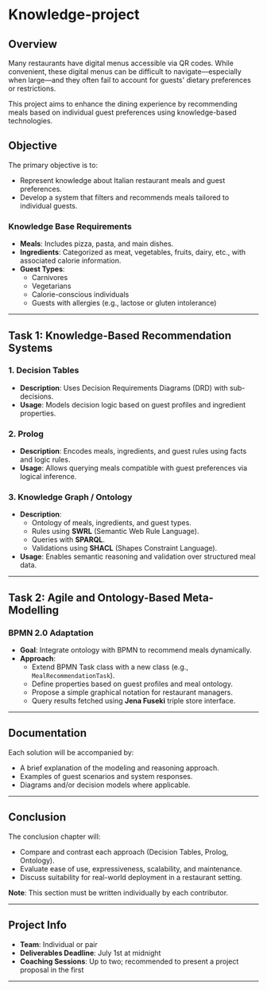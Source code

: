 # Knowledge-project

## Overview

Many restaurants have digital menus accessible via QR codes. While convenient, these digital menus can be difficult to navigate—especially when large—and they often fail to account for guests' dietary preferences or restrictions. 

This project aims to enhance the dining experience by recommending meals based on individual guest preferences using knowledge-based technologies.

## Objective

The primary objective is to:
- Represent knowledge about Italian restaurant meals and guest preferences.
- Develop a system that filters and recommends meals tailored to individual guests.

### Knowledge Base Requirements

- **Meals**: Includes pizza, pasta, and main dishes.
- **Ingredients**: Categorized as meat, vegetables, fruits, dairy, etc., with associated calorie information.
- **Guest Types**: 
  - Carnivores
  - Vegetarians
  - Calorie-conscious individuals
  - Guests with allergies (e.g., lactose or gluten intolerance)

---

## Task 1: Knowledge-Based Recommendation Systems

### 1. Decision Tables

- **Description**: Uses Decision Requirements Diagrams (DRD) with sub-decisions.
- **Usage**: Models decision logic based on guest profiles and ingredient properties.

### 2. Prolog

- **Description**: Encodes meals, ingredients, and guest rules using facts and logic rules.
- **Usage**: Allows querying meals compatible with guest preferences via logical inference.

### 3. Knowledge Graph / Ontology

- **Description**: 
  - Ontology of meals, ingredients, and guest types.
  - Rules using **SWRL** (Semantic Web Rule Language).
  - Queries with **SPARQL**.
  - Validations using **SHACL** (Shapes Constraint Language).
- **Usage**: Enables semantic reasoning and validation over structured meal data.

---

## Task 2: Agile and Ontology-Based Meta-Modelling

### BPMN 2.0 Adaptation

- **Goal**: Integrate ontology with BPMN to recommend meals dynamically.
- **Approach**: 
  - Extend BPMN Task class with a new class (e.g., `MealRecommendationTask`).
  - Define properties based on guest profiles and meal ontology.
  - Propose a simple graphical notation for restaurant managers.
  - Query results fetched using **Jena Fuseki** triple store interface.

---

## Documentation

Each solution will be accompanied by:

- A brief explanation of the modeling and reasoning approach.
- Examples of guest scenarios and system responses.
- Diagrams and/or decision models where applicable.

---

## Conclusion

The conclusion chapter will:
- Compare and contrast each approach (Decision Tables, Prolog, Ontology).
- Evaluate ease of use, expressiveness, scalability, and maintenance.
- Discuss suitability for real-world deployment in a restaurant setting.

**Note**: This section must be written individually by each contributor.

---

## Project Info

- **Team**: Individual or pair
- **Deliverables Deadline**: July 1st at midnight
- **Coaching Sessions**: Up to two; recommended to present a project proposal in the first

---
